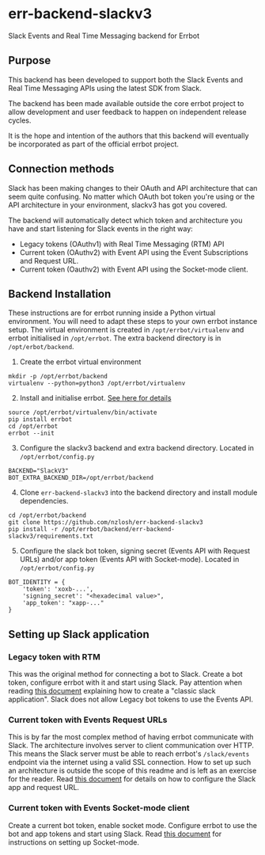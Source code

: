 # err-backend-slackv3
Slack Events and Real Time Messaging backend for Errbot

## Purpose

This backend has been developed to support both the Slack Events and Real Time Messaging APIs using the latest SDK from Slack.

The backend has been made available outside the core errbot project to allow development and user
feedback to happen on independent release cycles.

It is the hope and intention of the authors that this backend will eventually be incorporated as part
of the official errbot project.

## Connection methods

Slack has been making changes to their OAuth and API architecture that can seem quite confusing.  No
matter which OAuth bot token you're using or the API architecture in your environment, slackv3 has got you covered.

The backend will automatically detect which token and architecture you have and start listening for Slack events in the right way:
- Legacy tokens (OAuthv1) with Real Time Messaging (RTM) API
- Current token (OAuthv2) with Event API using the Event Subscriptions and Request URL.
- Current token (Oauthv2) with Event API using the Socket-mode client.

## Backend Installation

These instructions are for errbot running inside a Python virtual environment.  You will need to adapt these steps to your own errbot instance setup.
The virtual environment is created in `/opt/errbot/virtualenv` and errbot initialised in `/opt/errbot`.  The extra backend directory is in `/opt/erbot/backend`.

1. Create the errbot virtual environment
  ```
  mkdir -p /opt/errbot/backend
  virtualenv --python=python3 /opt/errbot/virtualenv
  ```
2. Install and initialise errbot. [See here for details](https://errbot.readthedocs.io/en/latest/user_guide/setup.html)
  ```
  source /opt/errbot/virtualenv/bin/activate
  pip install errbot
  cd /opt/errbot
  errbot --init
  ```
3. Configure the slackv3 backend and extra backend directory.  Located in `/opt/errbot/config.py`
  ```
  BACKEND="SlackV3"
  BOT_EXTRA_BACKEND_DIR=/opt/errbot/backend
  ```
4. Clone `err-backend-slackv3` into the backend directory and install module dependencies.
  ```
  cd /opt/errbot/backend
  git clone https://github.com/nzlosh/err-backend-slackv3
  pip install -r /opt/errbot/backend/err-backend-slackv3/requirements.txt
  ```
5. Configure the slack bot token, signing secret (Events API with Request URLs) and/or app token (Events API with Socket-mode).  Located in `/opt/errbot/config.py`
  ```
  BOT_IDENTITY = {
      'token': 'xoxb-...',
      'signing_secret': "<hexadecimal value>",
      'app_token': "xapp-..."
  }
  ```

## Setting up Slack application

### Legacy token with RTM
This was the original method for connecting a bot to Slack.  Create a bot token, configure errbot with it and start using Slack.
Pay attention when reading [this document](https://github.com/slackapi/python-slack-sdk/blob/main/docs-src/real_time_messaging.rst) explaining how to create a "classic slack application".  Slack does not allow Legacy bot tokens to use the Events API.

### Current token with Events Request URLs
This is by far the most complex method of having errbot communicate with Slack.  The architecture involves server to client communication over HTTP.  This means the Slack server must be able to reach errbot's `/slack/events` endpoint via the internet using a valid SSL connection.
How to set up such an architecture is outside the scope of this readme and is left as an exercise for the reader.  Read [this document](https://github.com/slackapi/python-slack-events-api) for details on how to configure the Slack app and request URL.

### Current token with Events Socket-mode client
Create a current bot token, enable socket mode.  Configure errbot to use the bot and app tokens and start using Slack.
Read [this document](https://github.com/slackapi/python-slack-sdk/blob/main/docs-src/socket-mode/index.rst) for instructions on setting up Socket-mode.
